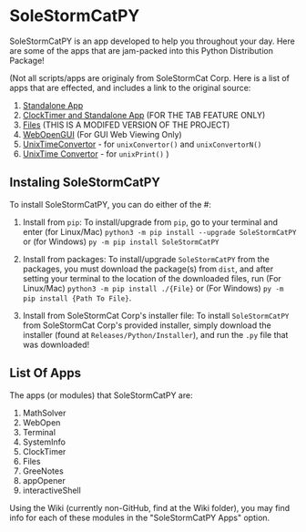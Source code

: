 # SoleStormCatPY

SoleStormCatPY is an app developed to help you throughout your day. Here are some of the apps that are jam-packed into this Python Distribution Package!

(Not all scripts/apps are originaly from SoleStormCat Corp. Here is a list of apps that are effected, and includes a link to the original source:
1. [Standalone App](https://www.geeksforgeeks.org/python-menu-widget-in-tkinter/)
1. [ClockTimer and Standalone App](https://www.geeksforgeeks.org/creating-tabbed-widget-with-python-tkinter/) (FOR THE TAB FEATURE ONLY)
1. [Files](https://data-flair.training/blogs/python-file-explorer-project/) (THIS IS A MODIFED VERSION OF THE PROJECT)
1. [WebOpenGUI](https://stackoverflow.com/a/64363622) (For GUI Web Viewing Only)
1. [UnixTimeConvertor](https://stackoverflow.com/a/40769643) - for `unixConvertor()` and `unixConvertorN()`
1. [UnixTime Convertor](https://stackoverflow.com/a/75417916) - for `unixPrint()`
)

## Instaling SoleStormCatPY
To install SoleStormCatPY, you can do either of the #:

1. Install from `pip`:
To install/upgrade from `pip`, go to your terminal and enter (for Linux/Mac) `python3 -m pip install --upgrade SoleStormCatPY` or (for Windows) `py -m pip install SoleStormCatPY`

2. Install from packages:
To install/upgrade `SoleStormCatPY` from the packages, you must download the package(s) from `dist`, and after setting your terminal to the location of the downloaded files, run (For Linux/Mac) `python3 -m pip install ./{File}` or (For Windows) `py -m pip install {Path To File}`.

3. Install from SoleStormCat Corp's installer file:
To install `SoleStormCatPY` from SoleStormCat Corp's provided installer, simply download the installer (found at `Releases/Python/Installer`), and run the `.py` file that was downloaded!

## List Of Apps
The apps (or modules) that SoleStormCatPY are:
1. MathSolver
1. WebOpen
1. Terminal
1. SystemInfo
1. ClockTimer
1. Files
1. GreeNotes
1. appOpener
1. interactiveShell

Using the Wiki (currently non-GitHub, find at the Wiki folder), you may find info for each of these modules in the "SoleStormCatPY Apps" option.

